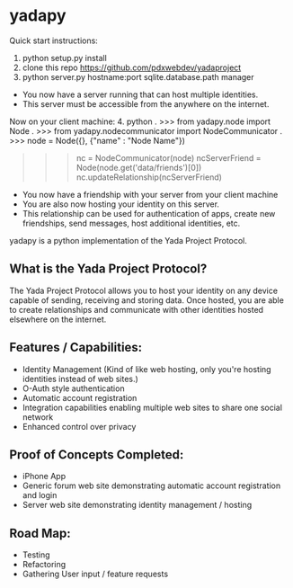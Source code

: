 yadapy
======

Quick start instructions: 
1. python setup.py install
2. clone this repo https://github.com/pdxwebdev/yadaproject
3. python server.py hostname:port sqlite.database.path manager
* You now have a server running that can host multiple identities.
* This server must be accessible from the anywhere on the internet.

Now on your client machine:
4. python
. >>> from yadapy.node import Node
. >>> from yadapy.nodecommunicator import NodeCommunicator
. >>> node = Node({}, {"name" : "Node Name"})
 >>> nc = NodeCommunicator(node)
 >>> ncServerFriend = Node(node.get('data/friends')[0])
 >>> nc.updateRelationship(ncServerFriend)
* You now have a friendship with your server from your client machine
* You are also now hosting your identity on this server.
* This relationship can be used for authentication of apps, create new friendships, send messages, host additional identities, etc.



yadapy is a python implementation of the Yada Project Protocol.


What is the Yada Project Protocol?
-
The Yada Project Protocol allows you to host your identity on any device capable of sending, receiving and storing data. Once hosted, you are able to create relationships and communicate with other identities hosted elsewhere on the internet.  


Features / Capabilities:
---
- Identity Management (Kind of like web hosting, only you're hosting identities instead of web sites.)
- O-Auth style authentication
- Automatic account registration
- Integration capabilities enabling multiple web sites to share one social network
- Enhanced control over privacy

Proof of Concepts Completed:
---
- iPhone App
- Generic forum web site demonstrating automatic account registration and login
- Server web site demonstrating identity management / hosting

Road Map:
---
- Testing
- Refactoring
- Gathering User input / feature requests